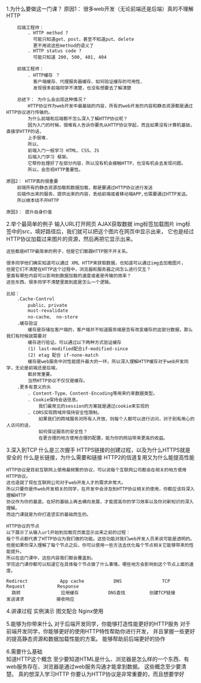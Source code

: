 1.为什么要做这一门课？
    原因1： 很多web开发（无论前端还是后端）真的不理解HTTP
              
        后端工程师： 
            . HTTP method ? 
              可能只知道get、post，甚至不知道put、delete
              更不用说这些method的语义了
            . HTTP status code ?
              可能只知道 200, 500, 401, 404

        前端工程师：
            . HTTP缓存 ？
              客户端缓存、代理服务器缓存、如何验证缓存的可用性、
              发现很多前端同学不清楚，也没有想要去了解清楚

        总结下： 为什么会出现这种情况？
            HTTP协议作为web开发中最基础的内容，所有的web开发的内容和静态资源都是通过HTTP协议进行传输的。
            为什么前端和后端都不怎么深入了解HTTP协议呢？
            因为入门的时候，很难有人告诉你要先从HTTP协议学起，而且如果没有计算机基础，直接学HTTP的话，
            上手很难.
            所以，
            前端入门一般学习 HTML、CSS、JS
            后端入门学习 框架。
            它帮你处理好了在部分内容，所以没有机会接触HTTP，也没有机会去发现问题。
            所以，会忽视HTTP重要性。

    原因2： HTTP真的很重要
        前端所有的静态资源加载和数据加载，都是要通过HTTP协议进行发送
        后端作出来的服务，提供出来的内容，丢给前端或者移动端APP,也需要通过HTTP发送。
        所以根本绕不开HTTP

    原因3： 提升自身价值


2.举个最简单的例子
    输入URL打开网页
    AJAX获取数据
    img标签加载图片
    img标签中的src，填好路径后，我们就可以把这个图片在网页中显示出来，
    它也是经过HTTP协议加载过来图片的资源，然后再把它显示出来。

    这些都是HTTP最简单的例子，但是它们都跟HTTP脱不开关系。  
    
    很多同学他们确实知道可以通过 XML HTTP来获取数据，也知道可以通过img去加载图片，
    但是它们不清楚在HTTP这个过程中，浏览器和服务器之间怎么进行交互？
    里面有哪些内容可以影响到数据加载的速度或者是传输的效率？
    这些东西，很多同学不清楚里面到底是怎么一个逻辑。

    比如：
        .Cache-Control
            public、private
            must-revalidate
            no-cache、 no-store
        .缓存验证
            缓存是存储在客户端的，客户端并不知道服务端是否有改变缓存的这部分数据，那么我们有时候就需要对
            缓存进行验证。可以通过以下两种方式验证缓存
            (1) last-modified配合if-modified-since
            (2) etag 配合 if-none-match
            缓存是web服务中对性能提升最大的一环。所以深入理解HTTP缓存对于web开发同学，无论是前端还是后端，
            都非常重要。
            当然HTTP协议不仅仅是缓存。
        .更多有意义的头
            . Content-Type、Content-Encoding等用来约束数据类型。
            . Cookie保持会话信息。
                我们最常见的session的方案就是通过cookie来实现的
            . CORS实现跨域并保持安全性限制。
                如果我们的跨域服务对所有人开放，则每个人都可以进行访问，对于别有用心的人访问的话，
                如何保证服务的安全性？
                在更合理的地方使用合理的配置，能为你的网站带来更高的收益。

 3.深入到TCP
    什么是三次握手
    HTTPS链接的创建过程，以及为什么HTTPS就是安全的
    什么是长链接，为什么需要和链接
    HTTP2的信道复用又为什么能提高性能

    HTTP协议是目前互联网上使用最频繁的协议，可以说每个互联网公司都会在相关的地方使用HTTP协议。
    这也造就了现在互联网公司对于web开发人才的需求非常大。
    所以只要你是作web开发相关的同学，在开发中会涉及到HTTP协议相关的使用，你都应该将深入理解HTTP
    协议作为你的基底。在好的基础上再去横向发展，才能提高你的学习效率以及你对新知识的深入理解。
    而这门课就是为你打造坚实的基础而生的。

    HTTP协议的节点
    以下展示了从输入url开始到加载完页面显示出来之前的过程：
    每个节点都代表了HTTP协议为我们做的功能。这些功能对我们web开发人员来说可能是透明的。
    但是如果你深入理解了每个节点之后，你可以使用一些方法去优化每个节点相关它能够带来的性能提升。
    所以在这门课中，这些内容我们都会覆盖到。
    学完这门课你都可以知道它在具体每个节点做了什么事情，哪些地方会影响到这个节点上面的速度。

    Redirect            App cache           DNS               TCP               Request            Response
      跳转               应用缓存           DNS查找         创建TCP链接           发送请求            接收响应

4.讲课过程
    实例演示
    图文配合
    Nginx使用

5.能够为你带来什么
    对于后端开发同学，你能够打造性能更好的HTTP服务
    对于前端开发同学，你能够更好的使用HTTP特性帮助你进行开发，
    并且掌握一些更好的提高静态资源和数据加载性能的方案。
    能够帮助前后端更好的协作

6.需要什么基础    
    知道HTTP这个概念
    至少要知道HTML是什么、浏览器是怎么样的一个东西、有web服务存在、浏览器是通过web服务沟通才能拿到数据。
    这些概念至少要清楚。
    真的想深入学习HTTP
    你要认为HTTP协议是非常重要的，而且想要学好

